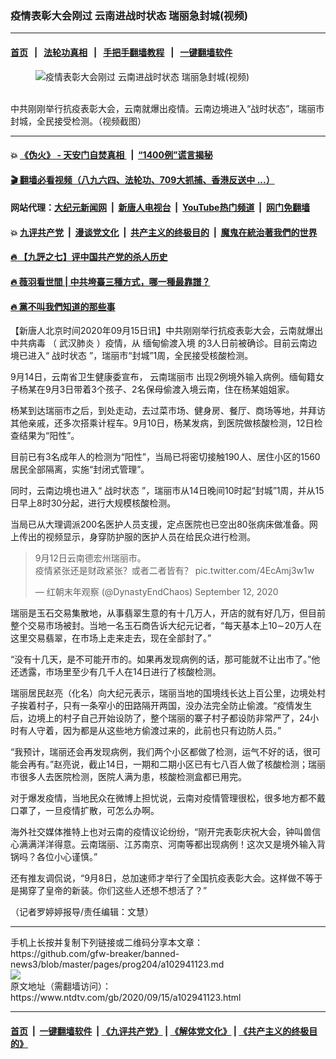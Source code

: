 ### 疫情表彰大会刚过 云南进战时状态 瑞丽急封城(视频)
------------------------

#### [首页](https://github.com/gfw-breaker/banned-news3/blob/master/README.md) &nbsp;&nbsp;|&nbsp;&nbsp; [法轮功真相](https://github.com/begood0513/basic/blob/master/README.md)  &nbsp;&nbsp;|&nbsp;&nbsp; [手把手翻墙教程](https://github.com/gfw-breaker/guides/wiki)  &nbsp;&nbsp;|&nbsp;&nbsp; [一键翻墙软件](https://github.com/gfw-breaker/nogfw/blob/master/README.md)  



<div><div class="featured_image">
 <figure>
  <img alt="疫情表彰大会刚过 云南进战时状态 瑞丽急封城(视频)" src="https://i.ntdtv.com/assets/uploads/2020/09/1-109-800x450.jpg"/>
 </figure><br/>
 <span class="caption">
  中共刚刚举行抗疫表彰大会，云南就爆出疫情。云南边境进入“战时状态”，瑞丽市封城，全民接受检测。（视频截图）
 </span>
</div>
</div><hr/>

#### 💥 [《伪火》 - 天安门自焚真相 ](http://158.247.203.241:10000/videos/blog/weihuo.html)&nbsp; |&nbsp; [“1400例”谎言揭秘  ](http://158.247.203.241:10000/videos/blog/jiexi1400.html)

#### [ 🎬  翻墙必看视频（八九六四、法轮功、709大抓捕、香港反送中 ...）](https://github.com/gfw-breaker/links/blob/master/banned.md)

#### 网站代理：[大纪元新闻网](http://158.247.203.241:10080/gb/) &nbsp;|&nbsp; [新唐人电视台](http://158.247.203.241:8808/gb/)  &nbsp;|&nbsp; [YouTube热门频道](http://158.247.203.241/youtube.html) &nbsp;|&nbsp; [网门免翻墙](http://158.247.203.241:11000/show.aspx?name=ogHome)

#### 💥 [九评共产党](http://158.247.203.241:10000/videos/res/jiuping/)&nbsp; |&nbsp; [漫谈党文化](http://158.247.203.241:10000/videos/res/mtdwh/)&nbsp; |&nbsp; [共产主义的终极目的](http://158.247.203.241:10000/videos/res/zjmd/)&nbsp; |&nbsp; [魔鬼在統治著我們的世界](http://158.247.203.241:10000/videos/res/TheSpecter/)  

#### [ 🔥  【九評之七】评中国共产党的杀人历史](http://158.247.203.241:10000/videos/news/../res/jiuping/index.html)

#### [ 🔥  薇羽看世間 | 中共垮臺三種方式，哪一種最靠譜？](http://158.247.203.241:10000/videos/news/weiyu01.html)

#### [ 🔥  黨不叫我們知道的那些事](http://158.247.203.241:10000/videos/news/truth02.html)

<div><div class="post_content" itemprop="articleBody">
 <p>
  【新唐人北京时间2020年09月15日讯】中共刚刚举行抗疫表彰大会，云南就爆出
  <ok href="https://www.ntdtv.com/gb/中共病毒.htm">
   中共病毒
  </ok>
  （
  <ok href="https://www.ntdtv.com/gb/武汉肺炎.htm">
   武汉肺炎
  </ok>
  ）疫情，从
  <ok href="https://www.ntdtv.com/gb/缅甸偷渡入境.htm">
   缅甸偷渡入境
  </ok>
  的3人日前被确诊。目前云南边境已进入“
  <ok href="https://www.ntdtv.com/gb/战时状态.htm">
   战时状态
  </ok>
  ”，瑞丽市“封城”1周，全民接受核酸检测。
 </p>
 <p>
  9月14日，云南省卫生健康委宣布，
  <ok href="https://www.ntdtv.com/gb/云南瑞丽市.htm">
   云南瑞丽市
  </ok>
  出现2例境外输入病例。缅甸籍女子杨某在9月3日带着3个孩子、2名保母偷渡入境云南，住在杨某姐姐家。
 </p>
 <p>
  杨某到达瑞丽市之后，到处走动，去过菜市场、健身房、餐厅、商场等地，并拜访其他亲戚，还多次搭乘计程车。9月10日，杨某发病，到医院做核酸检测，12日检查结果为“阳性”。
 </p>
 <p>
  目前已有3名成年人的检测为“阳性”，当局已将密切接触190人、居住小区的1560居民全部隔离，实施“封闭式管理”。
 </p>
 <p>
  同时，云南边境也进入“
  <ok href="https://www.ntdtv.com/gb/战时状态.htm">
   战时状态
  </ok>
  ”，瑞丽市从14日晚间10时起“封城”1周，并从15日早上8时30分起，进行大规模核酸检测。
 </p>
 <p>
  当局已从大理调派200名医护人员支援，定点医院也已空出80张病床做准备。网上传出的视频显示，身穿防护服的医护人员在给民众进行检测。
 </p>
 <blockquote class="twitter-tweet">
  <p dir="ltr" lang="zh">
   9月12日云南德宏州瑞丽市。
   <br/>
   疫情紧张还是财政紧张？或者二者皆有？
   <ok href="https://t.co/4EcAmj3w1w">
    pic.twitter.com/4EcAmj3w1w
   </ok>
  </p>
  <p>
   — 红朝末年观察 (@DynastyEndChaos)
   <ok href="https://twitter.com/DynastyEndChaos/status/1304879014910111744?ref_src=twsrc%5Etfw">
    September 12, 2020
   </ok>
  </p>
 </blockquote>
 <p>
  <script async="" charset="utf-8" src="https://platform.twitter.com/widgets.js">
  </script>
 </p>
 <p>
 </p>
 <p>
  瑞丽是玉石交易集散地，从事翡翠生意的有十几万人，开店的就有好几万，但目前整个交易市场被封。当地一名玉石商告诉大纪元记者，“每天基本上10∼20万人在这里交易翡翠，在市场上走来走去，现在全部封了。”
 </p>
 <p>
  “没有十几天，是不可能开市的。如果再发现病例的话，那可能就不让出市了。”他还透露，市场里至少有几千人在14日进行了核酸检测。
 </p>
 <p>
  瑞丽居民赵亮（化名）向大纪元表示，瑞丽当地的国境线长达上百公里，边境处村子挨着村子，只有一条窄小的田路隔开两国，没办法完全防止偷渡。“疫情发生后，边境上的村子自己开始设防了，整个瑞丽的寨子村子都设防非常严了，24小时有人守着，因为都是从这些地方偷渡过来的，此前也只有边防人员。”
 </p>
 <p>
  “我预计，瑞丽还会再发现病例，我们两个小区都做了检测，运气不好的话，很可能会再有。”赵亮说，截止14日，一期和二期小区已有七八百人做了核酸检测；瑞丽市很多人去医院检测，医院人满为患，核酸检测盒都已用完。
  <div class="video_fit_container">
  </div>
 </p>
 <p>
  对于爆发疫情，当地民众在微博上担忧说，云南对疫情管理很松，很多地方都不戴口罩了，一旦疫情扩散，可怎么办啊。
 </p>
 <p>
  海外社交媒体推特上也对云南的疫情议论纷纷，“刚开完表彰庆祝大会，钟叫兽信心满满洋洋得意。云南瑞丽、江苏南京、河南等都出现病例！这次又是境外输入背锅吗？各位小心谨慎。”
 </p>
 <p>
  还有推友调侃说，“9月8日，总加速师才举行了全国抗疫表彰大会。这样做不等于是揭穿了皇帝的新装。你们这些人还想不想活了？”
 </p>
 <p>
  （记者罗婷婷报导/责任编辑：文慧）
 </p>
 <div class="single_ad">
 </div>
</div>
</div>
<hr/>
手机上长按并复制下列链接或二维码分享本文章：<br/>
https://github.com/gfw-breaker/banned-news3/blob/master/pages/prog204/a102941123.md <br/>
<a href='https://github.com/gfw-breaker/banned-news3/blob/master/pages/prog204/a102941123.md'><img src='https://github.com/gfw-breaker/banned-news3/blob/master/pages/prog204/a102941123.md.png'/></a> <br/>
原文地址（需翻墙访问）：https://www.ntdtv.com/gb/2020/09/15/a102941123.html


------------------------
#### [首页](https://github.com/gfw-breaker/banned-news3/blob/master/README.md) &nbsp;|&nbsp; [一键翻墙软件](https://github.com/gfw-breaker/nogfw/blob/master/README.md) &nbsp;| [《九评共产党》](https://github.com/gfw-breaker/9ping.md/blob/master/README.md#九评之一评共产党是什么) | [《解体党文化》](https://github.com/gfw-breaker/jtdwh.md/blob/master/README.md) | [《共产主义的终极目的》](https://github.com/gfw-breaker/gczydzjmd.md/blob/master/README.md)


<img src='http://gfw-breaker.win/banned-news3/pages/prog204/a102941123.md' width='0px' height='0px'/>
